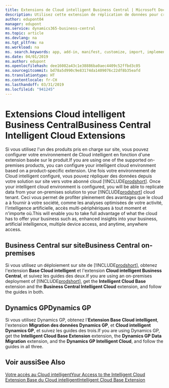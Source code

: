 ```yaml
---
title: Extensions de Cloud intelligent Business Central | Microsoft Docs
description: Utilisez cette extension de réplication de données pour créer une copie cloud de vos données afin d'être connecté au Cloud intelligent.
author: edupont04
manager: edupont
ms.service: dynamics365-business-central
ms.topic: article
ms.devlang: na
ms.tgt_pltfrm: na
ms.workload: na
ms. search.keywords: app, add-in, manifest, customize, import, implement
ms.date: 04/01/2019
ms.author: edupont
ms.openlocfilehash: dee16082a43c1e38886ba0aec4409c52ffbd3c05
ms.sourcegitcommit: bd78a5d990c9e83174da1409076c22df8b35eafd
ms.translationtype: HT
ms.contentlocale: fr-CH
ms.lasthandoff: 03/31/2019
ms.locfileid: "941245"
---
```

# <a name="business-central-intelligent-cloud-extensions"></a><span data-ttu-id="4f0f8-103">Extensions Cloud intelligent Business Central</span><span class="sxs-lookup"><span data-stu-id="4f0f8-103">Business Central Intelligent Cloud Extensions</span></span>

<span data-ttu-id="4f0f8-104">Si vous utilisez l'un des produits pris en charge sur site, vous pouvez configurer votre environnement de Cloud intelligent en fonction d'une extension basée sur le produit.</span><span class="sxs-lookup"><span data-stu-id="4f0f8-104">If you are using one of the supported on-premises products, you can configure your intelligent cloud environment based on a product-specific extension.</span></span><span data-ttu-id="4f0f8-105"> Une fois votre environnement de Cloud intelligent configuré, vous pouvez répliquer des données depuis votre solution sur site vers votre abonné cloud [!INCLUDE[prodshort](includes/prodshort.md)].</span><span class="sxs-lookup"><span data-stu-id="4f0f8-105"> Once your intelligent cloud environment is configured, you will be able to replicate data from your on-premises solution to your [!INCLUDE[prodshort](includes/prodshort.md)] cloud tenant.</span></span> <span data-ttu-id="4f0f8-106">Ceci vous permet de profiter pleinement des avantages que le cloud a à fournir à votre société, comme les analyses optimisées de votre activité, l'intelligence artificielle, accès multi-périphériques à tout moment et n'importe où.</span><span class="sxs-lookup"><span data-stu-id="4f0f8-106">This will enable you to take full advantage of what the cloud has to offer your business such as, enhanced insights into your business, artificial intelligence, multiple device access, and anytime, anywhere access.</span></span>  

## <a name="business-central-on-premises"></a><span data-ttu-id="4f0f8-107">Business Central sur site</span><span class="sxs-lookup"><span data-stu-id="4f0f8-107">Business Central on-premises</span></span>
<span data-ttu-id="4f0f8-108">Si vous utilisez un déploiement sur site de [!INCLUDE[prodshort](includes/prodshort.md)], obtenez l'extension **Base Cloud intelligent** et l'extension **Cloud intelligent Business Central**, et suivez les guides des deux.</span><span class="sxs-lookup"><span data-stu-id="4f0f8-108">If you are using an on-premises deployment of [!INCLUDE[prodshort](includes/prodshort.md)], get the **Intelligent Cloud Base** extension and the **Business Central Intelligent Cloud** extension, and follow the guides in both.</span></span>  

## <a name="dynamics-gp"></a><span data-ttu-id="4f0f8-109">Dynamics GP</span><span class="sxs-lookup"><span data-stu-id="4f0f8-109">Dynamics GP</span></span>
<span data-ttu-id="4f0f8-110">Si vous utilisez Dynamics GP, obtenez l'**Extension Base Cloud intelligent**, l'extension **Migration des données Dynamics GP**, et **Cloud intelligent Dynamics GP**, et suivez les guides des trois.</span><span class="sxs-lookup"><span data-stu-id="4f0f8-110">If you are using Dynamics GP, get the **Intelligent Cloud Base Extension** extension, the **Dynamics GP Data Migration** extension, and the **Dynamics GP Intelligent Cloud**, and follow the guides in all three.</span></span>  

## <a name="see-also"></a><span data-ttu-id="4f0f8-111">Voir aussi</span><span class="sxs-lookup"><span data-stu-id="4f0f8-111">See Also</span></span>

[<span data-ttu-id="4f0f8-112">Votre accès au Cloud intelligent</span><span class="sxs-lookup"><span data-stu-id="4f0f8-112">Your Access to the Intelligent Cloud</span></span>](about-intelligent-cloud.md)  
[<span data-ttu-id="4f0f8-113">Extension Base du Cloud intelligent</span><span class="sxs-lookup"><span data-stu-id="4f0f8-113">Intelligent Cloud Base Extension</span></span>](ui-extensions-intelligent-cloud.md)  

